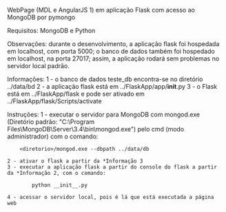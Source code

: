 WebPage (MDL e AngularJS 1) em aplicação Flask com acesso ao MongoDB por pymongo

Requisitos: MongoDB e Python

Observações: durante o desenvolvimento, a aplicação flask foi hospedada em localhost, com porta 5000;
  o banco de dados também foi hospedado em localhost, na porta 27017; assim, a aplicação rodará sem problemas no servidor local padrão.

Informações:
       1 - o banco de dados teste_db encontra-se no diretório ../data/bd
	     2 - a aplicação flask está em ../FlaskApp/app/__init__.py
	     3 - o Flask está em ../FlaskApp/flask e pode ser ativado em ../FlaskApp/flask/Scripts/activate

Instruções: 
	1 - executar o servidor para MongoDB com mongod.exe (Diretório padrão: "C:\Program Files\MongoDB\Server\3.4\bin\mongod.exe") pelo
      cmd (modo administrador) com 	o comando: 
		 
        <diretorio>/mongod.exe --dbpath ../data/db

	2 - ativar o flask a partir da *Informação 3
	3 - executar a aplicação flask a partir do console do flask a partir da *Informação 2, com o comando:
  
		    python __init__.py
        
	4 - acessar o servidor local, pois é lá que está executada a página web
